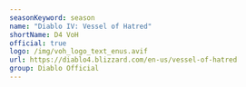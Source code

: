 ```yaml
---
seasonKeyword: season
name: "Diablo IV: Vessel of Hatred"
shortName: D4 VoH
official: true
logo: /img/voh_logo_text_enus.avif
url: https://diablo4.blizzard.com/en-us/vessel-of-hatred
group: Diablo Official
---
```

